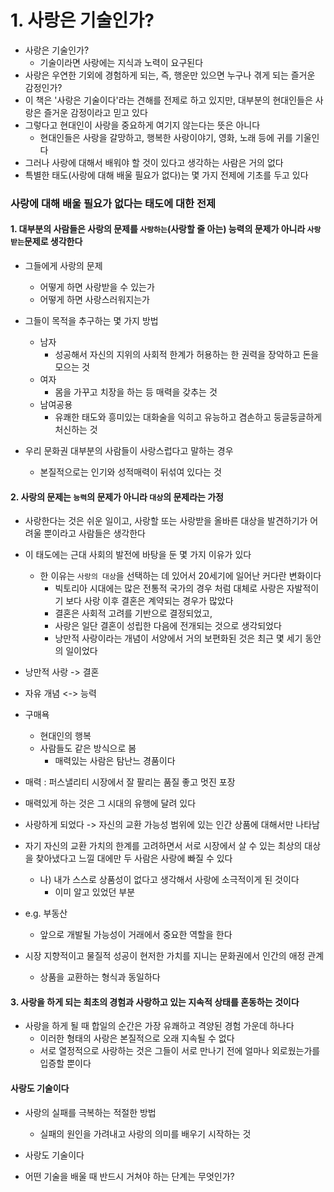# 1. 사랑은 기술인가?

- 사랑은 기술인가?
  - 기술이라면 사랑에는 지식과 노력이 요구된다
- 사랑은 우연한 기외에 경험하게 되는, 즉, 행운만 있으면 누구나 겪게 되는 즐거운 감정인가?
- 이 책은 '사랑은 기술이다'라는 견해를 전제로 하고 있지만, 대부분의 현대인들은 사랑은 즐거운 감정이라고 믿고 있다
- 그렇다고 현대인이 사랑을 중요하게 여기지 않는다는 뜻은 아니다
  - 현대인들은 사랑을 갈망하고, 행복한 사랑이야기, 영화, 노래 등에 귀를 기울인다
- 그러나 사랑에 대해서 배워야 할 것이 있다고 생각하는 사람은 거의 없다
- 특별한 태도(사랑에 대해 배울 필요가 없다)는 몇 가지 전제에 기초를 두고 있다

### 사랑에 대해 배울 필요가 없다는 태도에 대한 전제

#### 1. 대부분의 사람들은 사랑의 문제를 `사랑하는`(사랑할 줄 아는) 능력의 문제가 아니라 `사랑받는`문제로 생각한다

- 그들에게 사랑의 문제
  - 어떻게 하면 사랑받을 수 있는가
  - 어떻게 하면 사랑스러워지는가
- 그들이 목적을 추구하는 몇 가지 방법

  - 남자
    - 성공해서 자신의 지위의 사회적 한계가 허용하는 한 권력을 장악하고 돈을 모으는 것
  - 여자
    - 몸을 가꾸고 치장을 하는 등 매력을 갖추는 것
  - 남여공용
    - 유쾌한 태도와 흥미있는 대화술을 익히고 유능하고 겸손하고 둥글둥글하게 처신하는 것

- 우리 문화권 대부분의 사람들이 사랑스럽다고 말하는 경우
  - 본질적으로는 인기와 성적매력이 뒤섞여 있다는 것

#### 2. 사랑의 문제는 `능력`의 문제가 아니라 `대상`의 문제라는 가정

- 사랑한다는 것은 쉬운 일이고, 사랑할 또는 사랑받을 올바른 대상을 발견하기가 어려울 뿐이라고 사람들은 생각한다
- 이 태도에는 근대 사회의 발전에 바탕을 둔 몇 가지 이유가 있다

  - 한 이유는 `사랑의 대상`을 선택하는 데 있어서 20세기에 일어난 커다란 변화이다
    - 빅토리아 시대에는 많은 전통적 국가의 경우 처럼 대체로 사랑은 자발적이기 보다 사랑 이후 결혼은 계약되는 경우가 많았다
    - 결혼은 사회적 고려를 기반으로 결정되었고,
    - 사랑은 일단 결혼이 성립한 다음에 전개되는 것으로 생각되었다
    - 낭만적 사랑이라는 개념이 서양에서 거의 보편화된 것은 최근 몇 세기 동안의 일이었다

- 낭만적 사랑 -> 결혼
- 자유 개념 <-> 능력
- 구매욕
  - 현대인의 행복
  - 사람들도 같은 방식으로 봄
    - 매력있는 사람은 탐난느 경품이다
- 매력 : 퍼스낼리티 시장에서 잘 팔리는 품질 좋고 멋진 포장
- 매력있게 하는 것은 그 시대의 유행에 달려 있다
- 사랑하게 되었다 -> 자신의 교환 가능성 범위에 있는 인간 상품에 대해서만 나타남
- 자기 자신의 교환 가치의 한계를 고려하면서 서로 시장에서 살 수 있는 최상의 대상을 찾아냈다고 느낄 대에만 두 사람은 사랑에 빠질 수 있다
  - 나) 내가 스스로 상품성이 없다고 생각해서 사랑에 소극적이게 된 것이다
    - 이미 알고 있었던 부분
- e.g. 부동산
  - 앞으로 개발될 가능성이 거래에서 중요한 역할을 한다
- 시장 지향적이고 물질적 성공이 현저한 가치를 지니는 문화권에서 인간의 애정 관계
  - 상품을 교환하는 형식과 동일하다

#### 3. 사랑을 하게 되는 최초의 경험과 사랑하고 있는 지속적 상태를 혼동하는 것이다

- 사랑을 하게 될 때 합일의 순간은 가장 유쾌하고 격양된 경험 가운데 하나다
  - 이러한 형태의 사랑은 본질적으로 오래 지속될 수 없다
  - 서로 열정적으로 사랑하는 것은 그들이 서로 만나기 전에 얼마나 외로웠는가를 입증할 뿐이다

#### 사랑도 기술이다

- 사랑의 실패를 극복하는 적절한 방법

  - 실패의 원인을 가려내고 사랑의 의미를 배우기 시작하는 것

- 사랑도 기술이다

- 어떤 기술을 배울 때 반드시 거쳐야 하는 단계는 무엇인가?
